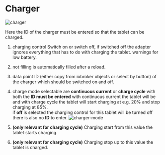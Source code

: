 # Charger

![charger](/images/media/Fully-Tablet-Control/charger.png)

Here the ID of the charger must be entered so that the tablet can be charged.

1. charging control Switch on or switch off, if switched off the adapter ignores everything that has to do with charging the tablet.
   warnings for low battery.

2. not filling is automatically filled after a reload.

3. data point ID (either copy from iobroker objects or select by button) of the charger which should be switched on and off.

4. charge mode selectable are **continuous current** or **charge cycle** with both the **ID must be entered** with continuous current the tablet will be
   and with charge cycle the tablet will start charging at e.g. 20% and stop charging at 85%. \
   if **off** is selected the charging control for this tablet will be turned off there is also no **ID** to enter.
   ![charger-mode](/images/media/Fully-Tablet-Control/charger-mode.png)

5. **(only relevant for charging cycle)** Charging start from this value the tablet starts charging.

6. **(only relevant for charging cycle)** Charging stop up to this value the tablet is charged.
